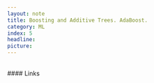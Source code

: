 ```yaml
---
layout: note
title: Boosting and Additive Trees. AdaBoost.
category: ML
index: 5
headline:
picture:
---
```



<br>
#### Links
